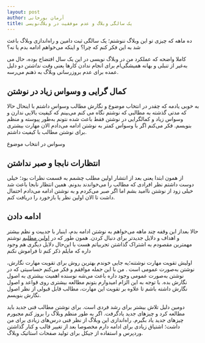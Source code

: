 ```yaml
---
layout: post
author: آرمان بورخانی
title: یک سالگی وبلاگ و عدم موفقیت در وبلاگ‌نویسی
---
```


ده ماهه که چیزی تو این وبلاگ ننوشتم؛ یک سالگی ثبت دامین و راه‌اندازی وبلاگ باعث شد به این فکر کنم که چرا؟ و اینکه می‌خواهم ادامه بدم یا نه؟

کاملا واضحه که عملکرد من در وبلاگ نویسی در این یک سال افتضاح بوده، حال می 
به‌غیر از تنبلی و بهانه همیشگی‌ام برای انجام ندادن کارها یعنی *وقت نداشتن* دو دلیل عمده برای عدم بروز‌رسانی وبلاگ به ذهنم می‌رسه. 

## کمال گرایی و وسواس زیاد در نوشتن
به خوبی یادمه که چقدر در انتخاب موضوع و نگارش مطالب وسواس داشتم با اینحال حالا که مدتی گذشته به مطالبی که نوشتم نگاه می کنم می‌بینم که کیفیت بالایی ندارن و وسواس زیاد و کمالگرایی در نوشتن فقط باعث شده نتونم به‌طور پیوسته و منظم بنویسم. 
فکر می‌کنم اگر با وسواس کمتر به نوشتن ادامه می‌دادم الان مهارت بیشتری برای نوشتن مطالب با کیفیت داشتم.

وسواس در انتخاب موضوع

## انتظارات نابجا و صبر نداشتن
از همون ابتدا یعنی بعد از انتشار اولین مطلب چشمم به قسمت نظرات بود؛ خیلی دوست داشتم نظر افرادی که مطالب را می‌خواندند بدونم.
همین انتظار نابجا باعث شد خیلی زود از نوشتن ناامید بشم اما اگر صبر می‌کردم و به نوشتن ادامه می‌دادم احتمال داشت تا الان اولین نظر یا بازخورد را دریافت کنم. 

## ادامه دادن 
حالا بعد‌از این وقفه چند ماهه می‌خواهم به نوشتن ادامه بدم، اینبار با جدییت و نظم بیشتر و اهداف و دلایل جدیدتر برای دنبال کردن.
همون طور که در [اولین مطلبم](http://armanb.ir/2018/01/21/hello-world.html) نوشتم مهمترین مقصودم به اشتراک گذاشتن تجربیاتم هست با این‌حال دلایل دیگری هم وجود داره که مایلم ذکر کنم تا فراموش نکنم   

اولیش تقویت مهارت نوشتنه؛یه جایی خوندم بهترین روش برای تقویت مهارت نگارش، نوشتن به‌صورت عمومی است . من با این جمله موافقم و فکر می‌کنم حساسیتی که در نوشتن به‌صورت عمومی وجود داره باعث می‌شه نوسنده اهمیت بیشتری به اصول نگارش بده. با توجه به این الزام امیدوارم بتونم مطالعه بیشتری روی قواعد و اصول نگارش داشته باشم تا علاوه بر تقویت این مهارت، مطالب قابل قبولی از نظر اصول نگارش بنویسم.

دومین دلیل تلاش بیشتر برای رشد فردی است. برای نوشتن مطالب فنی جدید باید مطالعه کرد و چیزهای جدید یادگرفت. اگر به طور منظم وبلاگ را بروز کنم مجبورم چیزهای جدید یاد بگیرم.
راه‌اندازی این وبلاگ از نظر فنی درس‌های زیادی برای من داشت؛ اشتیاق زیادی برای ادامه دارم مخصوصا بعد از تغییر قالب و کنار گذاشتن وردپرس و استفاده از جیکل برای تولید صفحات استاتیک وبلاگ. 
